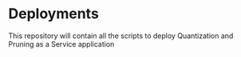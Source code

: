 # Deployments
This repository will contain all the scripts to deploy Quantization and Pruning as a Service application

